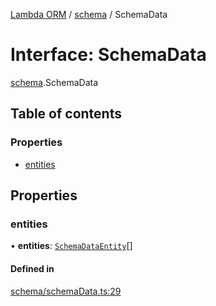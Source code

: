 [Lambda ORM](../README.md) / [schema](../modules/schema.md) / SchemaData

# Interface: SchemaData

[schema](../modules/schema.md).SchemaData

## Table of contents

### Properties

- [entities](schema.SchemaData.md#entities)

## Properties

### entities

• **entities**: [`SchemaDataEntity`](schema.SchemaDataEntity.md)[]

#### Defined in

[schema/schemaData.ts:29](https://github.com/FlavioLionelRita/lambda-orm/blob/daf3ab1/src/orm/schema/schemaData.ts#L29)
